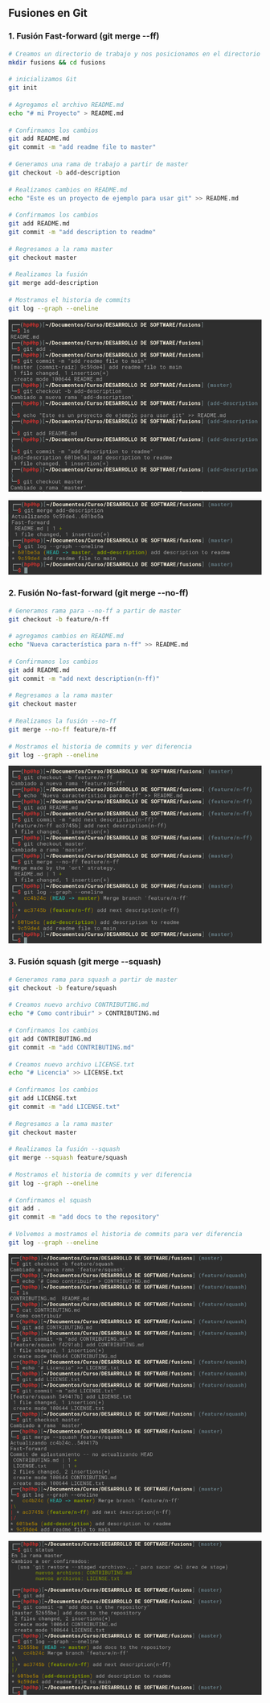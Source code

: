 ## Fusiones en Git

### 1. Fusión Fast-forward (git merge --ff)

```bash
# Creamos un directorio de trabajo y nos posicionamos en el directorio
mkdir fusions && cd fusions

# inicializamos Git
git init

# Agregamos el archivo README.md
echo "# mi Proyecto" > README.md

# Confirmamos los cambios
git add README.md
git commit -m "add readme file to master"

# Generamos una rama de trabajo a partir de master
git checkout -b add-description

# Realizamos cambios en README.md
echo "Este es un proyecto de ejemplo para usar git" >> README.md

# Confirmamos los cambios
git add README.md
git commit -m "add description to readme"

# Regresamos a la rama master
git checkout master

# Realizamos la fusión
git merge add-description

# Mostramos el historia de commits
git log --graph --oneline
```

![alt text](img/image.png)

![alt text](img/image-1.png)

### 2. Fusión No-fast-forward (git merge --no-ff)

```bash
# Generamos rama para --no-ff a partir de master
git checkout -b feature/n-ff

# agregamos cambios en README.md
echo "Nueva característica para n-ff" >> README.md

# Confirmamos los cambios
git add README.md
git commit -m "add next description(n-ff)" 

# Regresamos a la rama master
git checkout master

# Realizamos la fusión --no-ff
git merge --no-ff feature/n-ff

# Mostramos el historia de commits y ver diferencia
git log --graph --oneline
```

![alt text](img/image-2.png)

### 3. Fusión squash (git merge --squash)

```bash
# Generamos rama para squash a partir de master
git checkout -b feature/squash

# Creamos nuevo archivo CONTRIBUTING.md
echo "# Como contribuir" > CONTRIBUTING.md

# Confirmamos los cambios
git add CONTRIBUTING.md
git commit -m "add CONTRIBUTING.md" 

# Creamos nuevo archivo LICENSE.txt
echo "# Licencia" >> LICENSE.txt

# Confirmamos los cambios
git add LICENSE.txt
git commit -m "add LICENSE.txt" 

# Regresamos a la rama master
git checkout master

# Realizamos la fusión --squash
git merge --squash feature/squash

# Mostramos el historia de commits y ver diferencia
git log --graph --oneline

# Confirmamos el squash
git add .
git commit -m "add docs to the repository"

# Volvemos a mostramos el historia de commits para ver diferencia
git log --graph --oneline
```

![alt text](img/image-3.png)

![alt text](img/image-4.png)